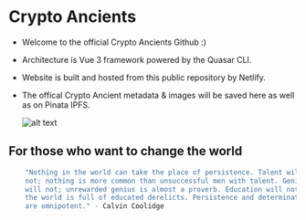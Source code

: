 # Crypto Ancients 

 * Welcome to the official Crypto Ancients Github :) 

 * Architecture is Vue 3 framework powered by the Quasar CLI.

 * Website is built and hosted from this public repository by Netlify.

 * The offical Crypto Ancient metadata & images will be saved here as well as on Pinata IPFS. 

    ![alt text](https://cryptoancients.io/images/4167.png)

## For those who want to change the world
```bash
    "Nothing in the world can take the place of persistence. Talent will
    not; nothing is more common than unsuccessful men with talent. Genius
    will not; unrewarded genius is almost a proverb. Education will not;
    the world is full of educated derelicts. Persistence and determination
    are omnipotent." - Calvin Coolidge
```
